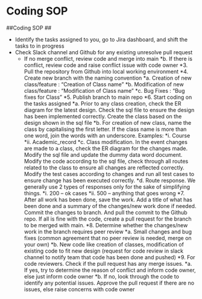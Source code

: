 # Coding SOP #
##Coding SOP ##
*	Identify the tasks assigned to you, go to Jira dashboard, and shift the tasks to in progress
* Check Slack channel and Github for any existing unresolve pull request
  * If no merge conflict, review code and merge into main
    *b.	If there is conflict, review code and raise conflict issue with code owner 
  *3.	Pull the repository from Github into local working environment
  *4.	Create new branch with the naming convention
    *a.	Creation of new class/feature : “Creation of Class name”
    *b.	Modification of new class/feature : “Modification of Class name”
    *c.	Bug Fixes : “Bug fixes for Class”
  *5.	Publish branch to main repo
  *6.	Start coding on the tasks assigned
    *a.	Prior to any class creation, check the ER diagram for the latest design. Check the sql file to ensure the design has been implemented correctly. Create the class based         on the design shown in the sql file
    *b.	For creation of new class, name the class by capitalising the first letter. If the class name is more than one word, join the words with an underscore. Examples:
      *i.	Course
      *ii.	Academic_record
    *c.	Class modification. In the event changes are made to a class, check the ER diagram for the changes made. Modify the sql file and update the dummy data word document.           Modify the code according to the sql file, check through all routes related to the class to ensure all changes are reflected correctly. Modify the test cases according         to changes and run all test cases to ensure change has been executed correctly.
    *d.	Route response. We generally use 2 types of responses only for the sake of simplifying things.
      *i.	200 – ok cases
      *ii.	500 – anything that goes wrong
  *7.	After all work has been done, save the work. Add a title of what has been done and a summary of the changes/new work done if needed. Commit the changes to branch. And            pull the commit to the Github repo. If all is fine with the code, create a pull request for the branch to be merged with main. 
  *8.	Determine whether the changes/new work in the branch requires peer review
    *a.	Small changes and bug fixes (common agreement that no peer review is needed, merge on your own)
    *b.	New code like creation of classes, modification of existing code to fit new design (request for code review in slack channel to notify team that code has been done and         pushed)
  *9.	For code reviewers. Check if the pull request has any merge issues.
    *a.	If yes, try to determine the reason of conflict and inform code owner, else just inform code owner
    *b.	If no, look through the code to identify any potential issues. Approve the pull request if there are no issues, else raise concerns with code owner
 
